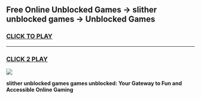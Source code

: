 
## Free Online Unblocked Games → slither unblocked games → Unblocked Games
<h3>
<a href="https://premium.freeplayer.one?title=slither_unblocked_games&ref=21F">CLICK TO PLAY</a></h3>
<hr>

<h3>
<a href="https://premium.freeplayer.one?title=slither_unblocked_games&ref=21F">CLICK 2 PLAY</a>
  
</h3>

<a href="https://premium.freeplayer.one?title=slither_unblocked_games&ref=21F/"><img src="https://clearcache.store/games.png"></a>


**slither unblocked games games unblocked: Your Gateway to Fun and Accessible Online Gaming**
